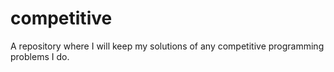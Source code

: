 # competitive
A repository where I will keep my solutions of any competitive programming problems I do.
